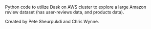 Python code to utilize Dask on AWS cluster to explore a large Amazon review dataset (has user-reviews data, and products data).

Created by Pete Sheurpukdi and Chris Wynne.
